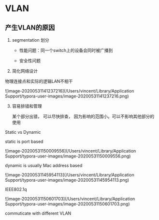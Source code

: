 # VLAN

## 产生VLAN的原因

1. segmentation 划分

    - 性能问题：同一个switch上的设备会同时被广播到

    - 安全性问题

2. 简化网络设计

物理连接点和实际的逻辑LAN不相干

![image-20200531141237216](/Users/vincent/Library/Application Support/typora-user-images/image-20200531141237216.png)

3. 容易排错和管理

    某个部分出错， 可以尽快排查， 因为影响的范围小。可以不影响其他部分的使用



Static vs Dynamic

static is port based

![image-20200531150009556](/Users/vincent/Library/Application Support/typora-user-images/image-20200531150009556.png)

dynamic is usually Mac address based

![image-20200531145954113](/Users/vincent/Library/Application Support/typora-user-images/image-20200531145954113.png)

IEEE802.1q

![image-20200531150601703](/Users/vincent/Library/Application Support/typora-user-images/image-20200531150601703.png)

commuticate with different VLAN

